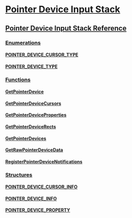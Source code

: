 # [Pointer Device Input Stack](pointer-device-stack-portal.md)
## [Pointer Device Input Stack Reference](unified-input-stack-reference.md)
### [Enumerations](enumerations.md)
#### [POINTER_DEVICE_CURSOR_TYPE](/windows/desktop/api/Winuser/ne-winuser-tagpointer_device_cursor_type)
#### [POINTER_DEVICE_TYPE](/windows/desktop/api/Winuser/ne-winuser-tagpointer_device_type)
### [Functions](functions.md)
#### [GetPointerDevice](/windows/desktop/api/winuser/nf-winuser-getpointerdevice)
#### [GetPointerDeviceCursors](/windows/desktop/api/winuser/nf-winuser-getpointerdevicecursors)
#### [GetPointerDeviceProperties](/windows/desktop/api/winuser/nf-winuser-getpointerdeviceproperties)
#### [GetPointerDeviceRects](/windows/desktop/api/winuser/nf-winuser-getpointerdevicerects)
#### [GetPointerDevices](/windows/desktop/api/winuser/nf-winuser-getpointerdevices)
#### [GetRawPointerDeviceData](/windows/desktop/api/winuser/nf-winuser-getrawpointerdevicedata)
#### [RegisterPointerDeviceNotifications](/windows/desktop/api/winuser/nf-winuser-registerpointerdevicenotifications)
### [Structures](structures.md)
#### [POINTER_DEVICE_CURSOR_INFO](/windows/desktop/api/Winuser/ns-winuser-tagpointer_device_cursor_info)
#### [POINTER_DEVICE_INFO](/windows/desktop/api/Winuser/ns-winuser-tagpointer_device_info)
#### [POINTER_DEVICE_PROPERTY](/windows/desktop/api/Winuser/ns-winuser-tagpointer_device_property)

